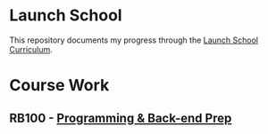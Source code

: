 # Launch School

This repository documents my progress through the [Launch School Curriculum](https://launchschool.com/courses).


# Course Work

## RB100 - [Programming & Back-end Prep](https://github.com/jekwuruibe/Launch-School/tree/master/RB100_programming_and_back-end_prep)

